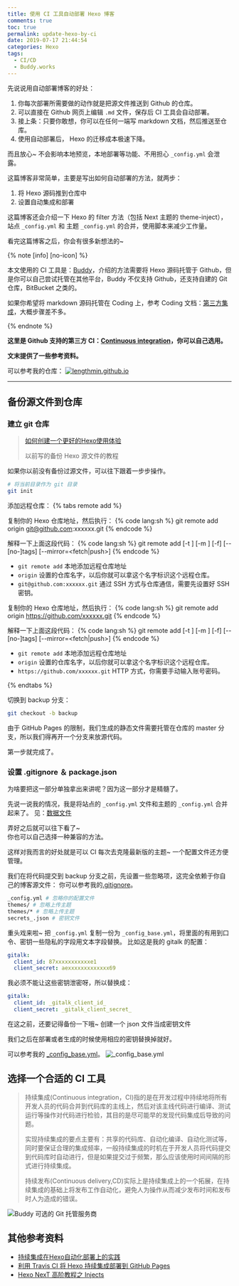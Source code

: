 ```yaml
---
title: 使用 CI 工具自动部署 Hexo 博客
comments: true
toc: true
permalink: update-hexo-by-ci
date: 2019-07-17 21:44:54
categories: Hexo
tags: 
  - CI/CD
  - Buddy.works
---
```


先说说用自动部署博客的好处：
1. 你每次部署所需要做的动作就是把源文件推送到 Github 的仓库。
2. 可以直接在 Github 网页上编辑 `.md` 文件，保存后 CI 工具会自动部署。
3. 接上条：只要你敢想，你可以在任何一端写 markdown 文档，然后推送至仓库。
4. 使用自动部署后， Hexo 的迁移成本极速下降。


而且放心~ 不会影响本地预览，本地部署等功能、不用担心 `_config.yml` 会泄露。

这篇博客非常简单，主要是写出如何自动部署的方法，就两步：
1. 将 Hexo 源码推到仓库中
2. 设置自动集成和部署

这篇博客还会介绍一下 Hexo 的 filter 方法（包括 Next 主题的 theme-inject）， 站点 `_config.yml` 和 主题 `_config.yml` 的合并，使用脚本来减少工作量。

看完这篇博客之后，你会有很多新想法的~

{% note [info] [no-icon] %}

本文使用的 CI 工具是：[Buddy](https://buddy.works/)，介绍的方法需要将 Hexo 源码托管于 Github，但是你可以自己尝试托管在其他平台，Buddy 不仅支持 Github，还支持自建的 Git 仓库，BitBucket 之类的。

如果你希望将 markdown 源码托管在 Coding 上，参考 Coding 文档：[第三方集成](https://coding.net/help/doc/integrations)，大概步骤差不多。

{% endnote %}

**这里是 Github 支持的第三方 CI：[Continuous integration](https://github.com/marketplace/category/continuous-integration)，你可以自己选用。**

**文末提供了一些参考资料。**

可以参考我的仓库：
[![lengthmin.github.io](https://gh-card.dev/repos/lengthmin/lengthmin.github.io.svg)](https://github.com/lengthmin/lengthmin.github.io)

<!-- more -->
---
## 备份源文件到仓库
### 建立 git 仓库
> [如何创建一个更好的Hexo使用体验](https://lengthmin.me/posts/to-build-a-better-hexo/)
>
> 以前写的备份 Hexo 源文件的教程 

如果你以前没有备份过源文件，可以往下跟着一步步操作。
```sh
# 将当前目录作为 git 目录
git init
```

添加远程仓库：
{% tabs remote add %}
<!-- tab SSH -->

复制你的 Hexo 仓库地址，然后执行：
{% code lang:sh %}
git remote add origin git@github.com:xxxxxx.git
{% endcode %}

解释一下上面这段代码：
{% code lang:sh %}
git remote add [-t <branch>] [-m <master>] [-f] [--[no-]tags] [--mirror=<fetch|push>] <name> <url>
{% endcode %}

- `git remote add` 本地添加远程仓库地址
- `origin` 设置的仓库名字，以后你就可以拿这个名字标识这个远程仓库。
- `git@github.com:xxxxxx.git` 通过 SSH 方式与仓库通信，需要先设置好 SSH 密钥。

<!-- endtab -->


<!-- tab HTTPS -->
复制你的 Hexo 仓库地址，然后执行：
{% code lang:sh %}
git remote add origin https://github.com/xxxxxx.git
{% endcode %}

解释一下上面这段代码：
{% code lang:sh %}
git remote add [-t <branch>] [-m <master>] [-f] [--[no-]tags] [--mirror=<fetch|push>] <name> <url>
{% endcode %}
- `git remote add` 本地添加远程仓库地址
- `origin` 设置的仓库名字，以后你就可以拿这个名字标识这个远程仓库。
- `https://github.com/xxxxxx.git` HTTP 方式，你需要手动输入账号密码。

<!-- endtab -->
{% endtabs %}


切换到 backup 分支：
```sh
git checkout -b backup
```
由于 GitHub Pages 的限制，我们生成的静态文件需要托管在仓库的 master 分支，所以我们得再开一个分支来放源代码。


第一步就完成了。

### 设置 .gitignore ＆ package.json
为啥要把这一部分单独拿出来讲呢？因为这一部分才是精髓了。

先说一说我的情况，我是将站点的 `_config.yml` 文件和主题的 `_config.yml` 合并起来了。
见：[数据文件](https://github.com/theme-next/hexo-theme-next/blob/master/docs/zh-CN/DATA-FILES.md#选择-1hexo-方式)

弄好之后就可以往下看了~  
你也可以自己选择一种兼容的方法。

这样对我而言的好处就是可以 CI 每次去克隆最新版的主题~ 一个配置文件还方便管理。

我们在将代码提交到 backup 分支之前，先设置一些忽略项，这完全依赖于你自己的博客源文件：
你可以参考我的[.gitignore](https://github.com/lengthmin/lengthmin.github.io/blob/backup/.gitignore)。
```sh
_config.yml # 忽略你的配置文件
themes/ # 忽略上传主题
themes/* # 忽略上传主题
secrets_.json # 密钥文件
```

重头戏来啦~
把 `_config.yml` 复制一份为 `_config_base.yml`，将里面的有用到口令、密钥一些隐私的字段用文本字段替换。
比如这是我的 gitalk 的配置：
```yaml
gitalk:
  client_id: 87xxxxxxxxxxxe1
  client_secret: aexxxxxxxxxxxxx69
```
我必须不能让这些密钥泄密呀，所以替换成：
```yaml
gitalk:
  client_id: _gitalk_client_id_
  client_secret: _gitalk_client_secret_
```
在这之前，还要记得备份一下哦~ 创建一个 json 文件当成密钥文件


我们之后在部署或者生成的时候使用相应的密钥替换掉就好。


可以参考我的 [_config_base.yml](https://github.com/lengthmin/lengthmin.github.io/blob/backup/_config_base.yml)。
![_config_base.yml](https://i.loli.net/2019/07/18/5d2fea19bdd7947244.png)

## 选择一个合适的 CI 工具

> 持续集成(Continuous integration，CI)指的是在开发过程中持续地将所有开发人员的代码合并到代码库的主线上，然后对该主线代码进行编译、测试运行等操作对代码进行检验，其目的是尽可能早的发现代码集成后导致的问题。
>
> 实现持续集成的要点主要有：共享的代码库、自动化编译、自动化测试等，同时要保证合理的集成频率，一般持续集成的时机在于开发人员将代码提交到代码库时自动进行，但是如果提交过于频繁，那么应该使用时间间隔的形式进行持续集成。
> 
> 持续发布(Continuous delivery,CD)实际上是持续集成上的一个拓展，在持续集成的基础上将发布工作自动化，避免人为操作从而减少发布时间和发布时人为造成的错误。

![Buddy 可选的 Git 托管服务商](https://ae01.alicdn.com/kf/HTB10SUMauL2gK0jSZFm7637iXXa4.png)
<!-- ![图片备份](https://i.loli.net/2019/07/18/5d2fd9822556289404.png) -->



## 其他参考资料
- [持续集成在Hexo自动化部署上的实践](https://qinyuanpei.github.io/posts/3521618732/#实现Hexo博客的自动化部署)
- [利用 Travis CI 将 Hexo 持续集成部署到 GitHub Pages](https://easyhexo.com/1-Hexo-install-and-config/1-5-continuous-integration.html#自动部署)
- [Hexo NexT 高阶教程之 Injects](https://www.dnocm.com/articles/beechnut/hexo-next-injects/)